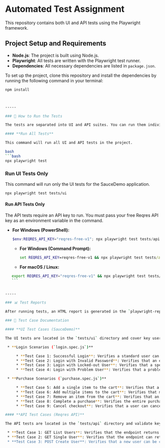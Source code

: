 # Automated Test Assignment

This repository contains both UI and API tests using the Playwright framework.

## Project Setup and Requirements

* **Node.js**: The project is built using Node.js.
* **Playwright**: All tests are written with the Playwright test runner.
* **Dependencies**: All necessary dependencies are listed in `package.json`.

To set up the project, clone this repository and install the dependencies by running the following command in your terminal:

```bash
npm install



-----

### 🚀 How to Run the Tests

The tests are separated into UI and API suites. You can run them individually or together.

#### **Run All Tests**

This command will run all UI and API tests in the project.

bash
```bash
npx playwright test
```

### **Run UI Tests Only**

This command will run only the UI tests for the SauceDemo application.

```bash
npx playwright test tests/ui
```

#### **Run API Tests Only**

The API tests require an API key to run. You must pass your free Reqres API key as an environment variable in the command.

* **For Windows (PowerShell):**

    ```powershell
    $env:REQRES_API_KEY="reqres-free-v1"; npx playwright test tests/api
    ```

  * **For Windows (Command Prompt):**

    ```cmd
    set REQRES_API_KEY=reqres-free-v1 && npx playwright test tests/api
    ```

  * **For macOS / Linux:**

 ```bash
    export REQRES_API_KEY="reqres-free-v1" && npx playwright test tests/api
    ```


-----

### 📊 Test Reports

After running tests, an HTML report is generated in the `playwright-report/` directory. Open `playwright-report/index.html` in your browser to view detailed results and screenshots.

### 📝 Test Case Documentation

#### **UI Test Cases (SauceDemo)**

The UI tests are located in the `tests/ui` directory and cover key user flows on the SauceDemo website.

  * **Login Scenarios (`login.spec.js`)**

      * **Test Case 1: Successful Login**: Verifies a standard user can log in successfully and land on the inventory page.
      * **Test Case 2: Login with Invalid Password**: Verifies that an error message is displayed when a user enters an incorrect password.
      * **Test Case 3: Login with Locked-out User**: Verifies that a specific "locked out" error message is displayed for a locked-out user.
      * **Test Case 4: Login with Problem User**: Verifies that a problem user sees broken images on the inventory page.

  * **Purchase Scenarios (`purchase.spec.js`)**

      * **Test Case 5: Add a single item to the cart**: Verifies that a single item can be added to the shopping cart.
      * **Test Case 6: Add multiple items to the cart**: Verifies that multiple items can be added and the cart count updates correctly.
      * **Test Case 7: Remove an item from the cart**: Verifies that an item can be removed from the cart.
      * **Test Case 8: Complete a purchase**: Verifies the entire purchase workflow, from adding an item to the cart to a successful order confirmation.
      * **Test Case 9: Cancel checkout**: Verifies that a user can cancel the checkout process and return to the cart page.

#### **API Test Cases (Reqres API)**

The API tests are located in the `tests/api` directory and validate key endpoints.

  * **Test Case 1: GET List Users**: Verifies that the endpoint returns a list of users with a successful 200 status code.
  * **Test Case 2: GET Single User**: Verifies that the endpoint can retrieve a single user's data by ID.
  * **Test Case 3: POST Create User**: Verifies that a new user can be created with a 201 status code and that the response body contains the new user's information.
